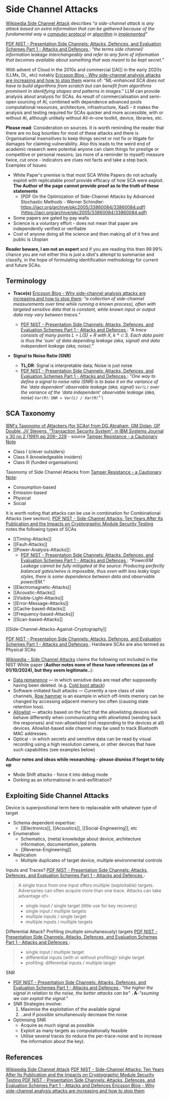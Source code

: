 # Side Channel Attacks

[Wikipedia Side Channel Attack](https://en.wikipedia.org/wiki/Side_channel_attack) describes *"a side-channel attack is any attack based on extra information that can be gathered because of the fundamental way a [computer protocol](https://en.wikipedia.org/wiki/Computer_protocol "Computer protocol") or [algorithm](https://en.wikipedia.org/wiki/Algorithm "Algorithm") is [implemented](https://en.wikipedia.org/wiki/Implementation#Computer_science "Implementation")"*

[PDF NIST - Presentation Side Channels: Attacks, Defences, and Evaluation Schemes Part 1 - Attacks and Defences ](https://csrc.nist.gov/csrc/media/Presentations/2021/crypto-club-2021-side-channels-1/images-media/crclub-2021-side-channels-1.pdf): *"the terms side channel/ information leakage interchangeably and refer to any form of information that becomes available about something that was
meant to be kept secret."*

With advent of Cloud in the 2010s and commercial [[AI]] in the early 2020s (LLMs, DL, etc) notably [Ericsson Blog - Why side-channel analysis attacks are increasing and how to stop them](https://www.ericsson.com/en/blog/2023/4/side-channel-analysis) warns of: *"ML-enhanced SCA does not have to build algorithms from scratch but can benefit from algorithms prominent in identifying shapes and patterns in images."* LLM can provide analysis about analysis for SCAs. As result of commercialisation and semi-open sourcing of AI, combined with dependence advanced pools computational resources, architecture, infrastructure, XaaS - it makes the analysis and testing required for SCAs quicker and more accessible, with or without AI, although unlikely without All-in-one toolkit, device, libraries, etc.

**Please read**:
Consideration on sources. It is worth reminding the reader that there are no bug bounties for most of these attacks and there is Organisational insensitives to keep things secret or not fix or litigate for damages for claiming vulnerability. Also this leads to the weird end of academic research were potential anyone can claim things for prestige or competitive or personal reasons; (as more of a reminder to myself) measure twice, cut once - indicators are clues not facts and take a step back. Examples of Issues:
- White Paper's premise is that most SCA White Papers do not actually exploit with replicatable proof provide efficacy of how SCA were exploit. **The Author of the page cannot provide proof as to the truth of these statements**
	- [PDF On the Optimization of Side-Channel Attacks by Advanced Stochastic Methods - Werner Schindler: https://iacr.org/archive/pkc2005/33860084/33860084.pdf](https://iacr.org/archive/pkc2005/33860084/33860084.pdf) 
- Some papers are gated by pay walls
- Science is a voluntary effort - does not mean that paper are independently verified or verifiable
- Cost of anyone doing all the science and then making all of it free and public is Utopian

**Reader beware, I am not an expert** and if you are reading this then 99.99% chance you are not either this is just a idiot's attempt to summarise and classify, in the hope of formulating identification methodology for current and future SCAs.

## Terminology 

- **Trace(s)** [Ericsson Blog - Why side-channel analysis attacks are increasing and how to stop them](https://www.ericsson.com/en/blog/2023/4/side-channel-analysis): *"a collection of side-channel measurements over time while running a known process), often with targeted sensitive data that is constant, while known input or output data may vary between traces."*
	- [PDF NIST - Presentation Side Channels: Attacks, Defences, and Evaluation Schemes Part 1 - Attacks and Defences ](https://csrc.nist.gov/csrc/media/Presentations/2021/crypto-club-2021-side-channels-1/images-media/crclub-2021-side-channels-1.pdf): *"A trace consists of many points L = L(S) + R with X, k \* ⊂ S. Each data point is thus the 'sum' of data depending leakage (aka, signal) and data independent leakage (aka, noise)."*

- **Signal to Noise Ratio (SNR)**
	- **TL;DR**: Signal is interpretable data; Noise is just noise
	- [PDF NIST - Presentation Side Channels: Attacks, Defences, and Evaluation Schemes Part 1 - Attacks and Defences ](https://csrc.nist.gov/csrc/media/Presentations/2021/crypto-club-2021-side-channels-1/images-media/crclub-2021-side-channels-1.pdf): *"One way to define a signal to noise ratio (SNR) is to base it on the variance of the 'data dependent' observable leakage (aka, signal) `Var(L)` over the variance of the 'data independent' observable leakage (aka, noise) `Var(R)`: `SNR = Var(L) / Var(R)`"*
\
## SCA Taxonomy 

[IBM's Taxonomy of Attackers (for SCAs) from  DG Abraham, GM Dolan, GP Double, JV Stevens, “Transaction Security System”, in IBM Systems Journal v 30 no 2 (1991) pp 206– 229](nolink) - source [Tamper Resistance - a Cautionary Note](https://www.cl.cam.ac.uk/~mgk25/tamper.pdf)
- Class I (clever outsiders)
- Class II (knowledgeable insiders)
- Class III (funded organisations)


Taxonomy of Side Channel Attacks from [Tamper Resistance - a Cautionary Note](https://www.cl.cam.ac.uk/~mgk25/tamper.pdf):
- Consumption-based
- Emission-based
- Physical
- Social


It is worth noting that attacks can be use in combination for Combinational Attacks (see section), [PDF NIST - Side-Channel Attacks: Ten Years After Its Publication and the Impacts on Cryptographic Module Security Testing ](https://csrc.nist.gov/csrc/media/events/physical-security-testing-workshop/documents/papers/physecpaper19.pdf) notes the following types of SCAs

- [[Timing-Attacks]]
- [[Fault-Attacks]]
- [[Power-Analysis-Attacks]]:
	- [PDF NIST - Presentation Side Channels: Attacks, Defences, and Evaluation Schemes Part 1 - Attacks and Defences ](https://csrc.nist.gov/csrc/media/Presentations/2021/crypto-club-2021-side-channels-1/images-media/crclub-2021-side-channels-1.pdf): *"Power/EM Leakage cannot be fully mitigated at the source: Producing perfectly balanced gates/wires is impossible, thus even with less leaky logic styles, there is some dependence between data and observable power/EM."*
- [[Electromagnetic-Attacks]]
- [[Acoustic-Attacks]]
- [[Visible-Light-Attacks]]
- [[Error-Message-Attacks]]
- [[Cache-based-Attacks]]
- [[Frequency-based-Attacks]]
- [[Scan-based-Attacks]]

[[Side-Channel-Attacks-Against-Cryptography]]

[PDF NIST - Presentation Side Channels: Attacks, Defences, and Evaluation Schemes Part 1 - Attacks and Defences ](https://csrc.nist.gov/csrc/media/Presentations/2021/crypto-club-2021-side-channels-1/images-media/crclub-2021-side-channels-1.pdf): Hardware SCAs are also termed as Physical SCAs 


[Wikipedia - Side Channel Attacks](https://en.wikipedia.org/wiki/Side-channel_attack) claims the following not included in the NIST White paper (**Author notes none of these have references (as of 01/10/2024), but they seem legitimate..**):
- [Data remanence](https://en.wikipedia.org/wiki/Data_remanence "Data remanence") — in which sensitive data are read after supposedly having been deleted. (e.g. [Cold boot attack](https://en.wikipedia.org/wiki/Cold_boot_attack "Cold boot attack"))
- Software-initiated fault attacks — Currently a rare class of side channels, [Row hammer](https://en.wikipedia.org/wiki/Row_hammer "Row hammer") is an example in which off-limits memory can be changed by accessing adjacent memory too often (causing state retention loss).
- [Allowlist](https://en.wikipedia.org/wiki/Allowlist "Allowlist") — attacks based on the fact that the allowlisting devices will behave differently when communicating with allowlisted (sending back the responses) and non-allowlisted (not responding to the devices at all) devices. Allowlist-based side channel may be used to track Bluetooth MAC addresses.
- Optical - in which secrets and sensitive data can be read by visual recording using a high resolution camera, or other devices that have such capabilities (see examples below)

**Author notes and ideas while researching - please dismiss if forget to tidy up**
- Mode Shift attacks - force it into debug mode
- Dorking as an informational in-and-exfiltration?


## Exploiting Side Channel Attacks

Device is superpositional term here to replaceable with whatever type of target 

- Schema dependent expertise:
	- [[Electronics]], [[Acoustics]], [[Social-Engineering]], etc
- Enumeration
	- Schematics, (meta) knowledge about device, architecture information, documentation, patents
	- [[Reverse-Engineering]] 
- Replication 
	- Multiple duplicates of target device, multiple environmental controls


Inputs and Traces? [PDF NIST - Presentation Side Channels: Attacks, Defences, and Evaluation Schemes Part 1 - Attacks and Defences ](https://csrc.nist.gov/csrc/media/Presentations/2021/crypto-club-2021-side-channels-1/images-media/crclub-2021-side-channels-1.pdf):
> A single trace from one input offers multiple (exploitable) targets. Adversaries can often acquire more than one trace. Attacks can take advantage of>
>  - single input / single target (little use for key recovery)
>  - single input / multiple targets
>  - multiple inputs / single target
>  - multiple inputs / multiple targets

Differential Attack? 
Profiling (multiple simultaneously) targets [PDF NIST - Presentation Side Channels: Attacks, Defences, and Evaluation Schemes Part 1 - Attacks and Defences ](https://csrc.nist.gov/csrc/media/Presentations/2021/crypto-club-2021-side-channels-1/images-media/crclub-2021-side-channels-1.pdf): 
> - single input / multiple target
> - differential inputs (with or without profiling)/ single target
> -  profiling: differential inputs / multiple target

SNR 
- [PDF NIST - Presentation Side Channels: Attacks, Defences, and Evaluation Schemes Part 1 - Attacks and Defences ](https://csrc.nist.gov/csrc/media/Presentations/2021/crypto-club-2021-side-channels-1/images-media/crclub-2021-side-channels-1.pdf):  *"the higher the signal in relation to the noise, the better attacks can be"* **. A**-*"ssuming we can exploit the signal."*
- SNR Strategies involve: 
	1. Maximise the exploitation of the available signal 
	2. ..and if possible simultaneously decrease the noise
- Optimising SNR 
	- Acquire as much signal as possible
	- Exploit as many targets as computationally feasible
	- Utilise several traces (to reduce the per-trace-noise and to increase the information about the key).






## References

[Wikipedia Side Channel Attack](https://en.wikipedia.org/wiki/Side_channel_attack) 
[PDF NIST - Side-Channel Attacks: Ten Years After Its Publication and the Impacts on Cryptographic Module Security Testing ](https://csrc.nist.gov/csrc/media/events/physical-security-testing-workshop/documents/papers/physecpaper19.pdf)
[PDF NIST - Presentation Side Channels: Attacks, Defences, and Evaluation Schemes Part 1 - Attacks and Defences ](https://csrc.nist.gov/csrc/media/Presentations/2021/crypto-club-2021-side-channels-1/images-media/crclub-2021-side-channels-1.pdf)
[Ericsson Blog - Why side-channel analysis attacks are increasing and how to stop them](https://www.ericsson.com/en/blog/2023/4/side-channel-analysis)
